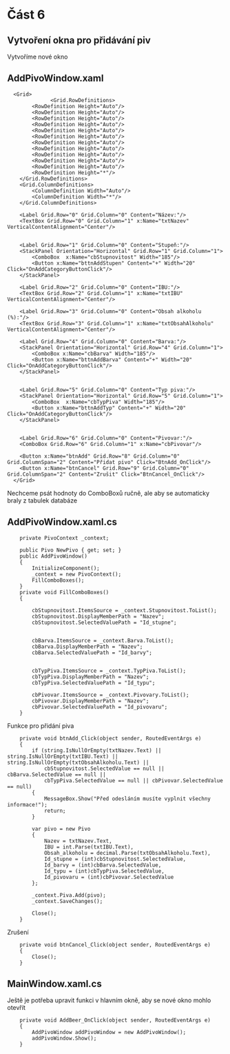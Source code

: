 # Část 6
## Vytvoření okna pro přidávání piv
Vytvoříme nové okno
## AddPivoWindow.xaml

      <Grid>
                  <Grid.RowDefinitions>
            <RowDefinition Height="Auto"/>
            <RowDefinition Height="Auto"/>
            <RowDefinition Height="Auto"/>
            <RowDefinition Height="Auto"/>
            <RowDefinition Height="Auto"/>
            <RowDefinition Height="Auto"/>
            <RowDefinition Height="Auto"/>
            <RowDefinition Height="Auto"/>
            <RowDefinition Height="Auto"/>
            <RowDefinition Height="Auto"/>
            <RowDefinition Height="Auto"/>
            <RowDefinition Height="*"/>
        </Grid.RowDefinitions>
        <Grid.ColumnDefinitions>
            <ColumnDefinition Width="Auto"/>
            <ColumnDefinition Width="*"/>
        </Grid.ColumnDefinitions>

        <Label Grid.Row="0" Grid.Column="0" Content="Název:"/>
        <TextBox Grid.Row="0" Grid.Column="1" x:Name="txtNazev" VerticalContentAlignment="Center"/>
        
        
        <Label Grid.Row="1" Grid.Column="0" Content="Stupeň:"/>
        <StackPanel Orientation="Horizontal" Grid.Row="1" Grid.Column="1">
            <ComboBox  x:Name="cbStupnovitost" Width="185"/>
            <Button x:Name="bttnAddStupen" Content="+" Width="20" Click="OnAddCategoryButtonClick"/>
        </StackPanel>

        <Label Grid.Row="2" Grid.Column="0" Content="IBU:"/>
        <TextBox Grid.Row="2" Grid.Column="1" x:Name="txtIBU" VerticalContentAlignment="Center"/>

        <Label Grid.Row="3" Grid.Column="0" Content="Obsah alkoholu (%):"/>
        <TextBox Grid.Row="3" Grid.Column="1" x:Name="txtObsahAlkoholu" VerticalContentAlignment="Center"/>

        <Label Grid.Row="4" Grid.Column="0" Content="Barva:"/>
        <StackPanel Orientation="Horizontal" Grid.Row="4" Grid.Column="1">
            <ComboBox x:Name="cbBarva" Width="185"/>
            <Button x:Name="bttnAddBarva" Content="+" Width="20" Click="OnAddCategoryButtonClick"/>
        </StackPanel>
        

        <Label Grid.Row="5" Grid.Column="0" Content="Typ piva:"/>
        <StackPanel Orientation="Horizontal" Grid.Row="5" Grid.Column="1">
            <ComboBox  x:Name="cbTypPiva" Width="185"/>
            <Button x:Name="bttnAddTyp" Content="+" Width="20" Click="OnAddCategoryButtonClick"/>
        </StackPanel>
        

        <Label Grid.Row="6" Grid.Column="0" Content="Pivovar:"/>
        <ComboBox Grid.Row="6" Grid.Column="1" x:Name="cbPivovar"/>

        <Button x:Name="btnAdd" Grid.Row="8" Grid.Column="0" Grid.ColumnSpan="2" Content="Přidat pivo" Click="BtnAdd_OnClick"/>
        <Button x:Name="btnCancel" Grid.Row="9" Grid.Column="0" Grid.ColumnSpan="2" Content="Zrušit" Click="BtnCancel_OnClick"/>
      </Grid>

Nechceme psát hodnoty do ComboBoxů ručně, ale aby se automaticky braly z tabulek databáze

## AddPivoWindow.xaml.cs

        private PivoContext _context;

        public Pivo NewPivo { get; set; }
        public AddPivoWindow()
        {
            InitializeComponent();
            _context = new PivoContext();
            FillComboBoxes();
        }
        private void FillComboBoxes()
        {

            cbStupnovitost.ItemsSource = _context.Stupnovitost.ToList();
            cbStupnovitost.DisplayMemberPath = "Nazev";
            cbStupnovitost.SelectedValuePath = "Id_stupne";


            cbBarva.ItemsSource = _context.Barva.ToList();
            cbBarva.DisplayMemberPath = "Nazev";
            cbBarva.SelectedValuePath = "Id_barvy";


            cbTypPiva.ItemsSource = _context.TypPiva.ToList();
            cbTypPiva.DisplayMemberPath = "Nazev";
            cbTypPiva.SelectedValuePath = "Id_typu";

            cbPivovar.ItemsSource = _context.Pivovary.ToList();
            cbPivovar.DisplayMemberPath = "Nazev";
            cbPivovar.SelectedValuePath = "Id_pivovaru";
        }
        
Funkce pro přidání piva

        private void btnAdd_Click(object sender, RoutedEventArgs e)
        {
            if (string.IsNullOrEmpty(txtNazev.Text) || string.IsNullOrEmpty(txtIBU.Text) || string.IsNullOrEmpty(txtObsahAlkoholu.Text) ||
                cbStupnovitost.SelectedValue == null || cbBarva.SelectedValue == null || 
                cbTypPiva.SelectedValue == null || cbPivovar.SelectedValue == null)
            {
                MessageBox.Show("Před odesláním musíte vyplnit všechny informace!");
                return;
            }

            var pivo = new Pivo
            {
                Nazev = txtNazev.Text,
                IBU = int.Parse(txtIBU.Text),
                Obsah_alkoholu = decimal.Parse(txtObsahAlkoholu.Text),
                Id_stupne = (int)cbStupnovitost.SelectedValue,
                Id_barvy = (int)cbBarva.SelectedValue,
                Id_typu = (int)cbTypPiva.SelectedValue,
                Id_pivovaru = (int)cbPivovar.SelectedValue
            };

            _context.Piva.Add(pivo);
            _context.SaveChanges();

            Close();
        }

Zrušení

        private void btnCancel_Click(object sender, RoutedEventArgs e)
        {
            Close();
        }

## MainWindow.xaml.cs
Ještě je potřeba upravit funkci v hlavním okně, aby se nové okno mohlo otevřít

        private void AddBeer_OnClick(object sender, RoutedEventArgs e)
        {
            AddPivoWindow addPivoWindow = new AddPivoWindow();
            addPivoWindow.Show();
        }

